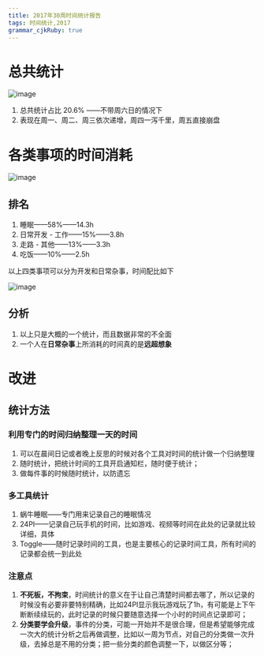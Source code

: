 ```yaml
---
title: 2017年30周时间统计报告
tags: 时间统计,2017
grammar_cjkRuby: true
---
```


# 总共统计

![image](http://wx3.sinaimg.cn/large/534fc2d6ly1fhtw8pm366j20sb0aft96.jpg)

1. 总共统计占比 20.6% ——不带周六日的情况下 
2. 表现在周一、周二、周三依次递增，周四一泻千里，周五直接崩盘

# 各类事项的时间消耗

![image](http://wx1.sinaimg.cn/large/534fc2d6ly1fhtwcq5vi8j20sr0ds3zm.jpg)

## 排名 

1. 睡眠——58%——14.3h
2. 日常开发 - 工作——15%——3.8h
3. 走路 - 其他——13%——3.3h
4. 吃饭——10%——2.5h

以上四类事项可以分为开发和日常杂事，时间配比如下

![image](http://wx1.sinaimg.cn/large/534fc2d6ly1fhtwjbvsd8j207t06rwef.jpg)

## 分析 

1. 以上只是大概的一个统计，而且数据非常的不全面
2. 一个人在**日常杂事**上所消耗的时间真的是**远超想象**


# 改进 

## 统计方法

### 利用专门的时间归纳整理一天的时间 

1. 可以在晨间日记或者晚上反思的时候对各个工具对时间的统计做一个归纳整理
2. 随时统计，把统计时间的工具开启通知栏，随时便于统计；
3. 做每件事的时候随时统计，以防遗忘

### 多工具统计

1. 蜗牛睡眠——专门用来记录自己的睡眠情况
2. 24PI——记录自己玩手机的时间，比如游戏、视频等时间在此处的记录就比较详细，具体
3. Toggle——随时记录时间的工具，也是主要核心的记录时间工具，所有时间的记录都会统一到此处


### 注意点 

1. **不死板，不拘束**，时间统计的意义在于让自己清楚时间都去哪了，所以记录的时候没有必要非要特别精确，比如24PI显示我玩游戏玩了1h，有可能是上下午断断续续玩的，此时记录的时候只要随意选择一个小时的时间点记录即可；
2. **分类要学会升级**，事件的分类，可能一开始并不是很合理，但是希望能够完成一次大的统计分析之后再做调整，比如以一周为节点，对自己的分类做一次升级，去掉总是不用的分类；把一些分类的颜色调整一下，以做区分等；